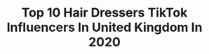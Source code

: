 ---
title: Top 10 Hair Dressers TikTok Influencers In United Kingdom In 2020
description: >-
  Find top hair dressers TikTok influencers in United Kingdom in 2020. Most popular hashtags: #fyp #foryou #foryoupage #hair.
platform: TikTok
hits: 12
text_top: Discover the most popular TikTok accounts on inBeat.
text_bottom: Our database has 12 TikTok influencers like this in United Kingdom for you to pitch.
profiles:
  - username: "rocknrosehair"
    fullname: >-
      Rock n Rose Hair
    bio: >-
      🖤Alternative hairdressers based in Edinburgh, Scotland🖤
    location: "United Kingdom"
    followers: 10400
    engagement: 652
    commentsToLikes: 0.006720
    id: ck9euz825fv4i0j784swcoacg
    verified: false
    hashtags: "#hairvideo, #balayage, #hairgoals, #haircolor"
  - username: "jaymz.marsters"
    fullname: >-
      Jaymz Marsters
    bio: >-
      Hairdresser Norfolk UK Rainbow hair & Random tiktoks Follow Insta for afters
    location: "United Kingdom"
    followers: 54600
    engagement: 444
    commentsToLikes: 0.014543
    id: ck8kl0frs1u4k0j787am9c4m0
    verified: false
    hashtags: "#diyhair, #kawaii, #fyp, #silverhair"
  - username: "_soggy_nugget_"
    fullname: >-
      Soggy_nugget
    bio: >-
      🍿Welcome to the sogg-zone🍿 🍬twitch.tv/that_soggy_nugget🍬 👕Merch below!👕
    location: "United Kingdom"
    followers: 2600000
    engagement: 1819
    commentsToLikes: 0.016411
    id: ck8oyzk5f9p360j78ae5iqwwm
    verified: false
    hashtags: "#meme, #halloween, #spooky, #pepsiman"
  - username: "laurenaleahbradshaw"
    fullname: >-
      lauren💗
    bio: >-
      Slim & Shady 👽 A bad BLEEP
    location: "United Kingdom"
    followers: 3828
    engagement: 1240
    commentsToLikes: 0.011201
    id: ckdc0zud1fk6a0j23tk585di3
    verified: false
    hashtags: "#fyp, #foryoupage, #duet, #boyfriend"
  - username: "theyorkshiregobshite"
    fullname: >-
      Collette Frances
    bio: >-
      Here to remind you how amazing you are ❤️❤️❤️ Chuffin' Belting
    location: "United Kingdom"
    followers: 9496
    engagement: 1151
    commentsToLikes: 0.151481
    id: ckcjk6tuedrel0j23n1bx7e89
    verified: false
    hashtags: "#learnwithme, #nailedit, #tfbornthisway, #fyp"
  - username: "lilyyynewtonxx"
    fullname: >-
      Lilyyyyy
    bio: >-
      18 🍸 Instagram - lilyyynewton😝 Depop-lilynewtonxx
    location: "United Kingdom"
    followers: 4071
    engagement: 976
    commentsToLikes: 0.018666
    id: ckbwhd5wp2sm00j235doho1id
    verified: false
    hashtags: "#viral, #foryou, #athlete, #bathuni"
  - username: "hannstokes__95"
    fullname: >-
      Hannah Stokes
    bio: >-
      🖤🏴󠁧󠁢󠁥󠁮󠁧󠁿 IG- hannstokes__ Midlands
    location: "United Kingdom"
    followers: 9424
    engagement: 824
    commentsToLikes: 0.012504
    id: ckav0e1jr62pz0j23i10qr8vy
    verified: false
    hashtags: "#wholenewgame, #relationship, #fyp, #foryoupage"
  - username: "abby.t002"
    fullname: >-
      abby 
    bio: >-
      🐀
    location: "United Kingdom"
    followers: 2221
    engagement: 1651
    commentsToLikes: 0.025739
    id: ckcehq97spmrp0j23d28hvzq7
    verified: false
    hashtags: "#school, #outfit, #dresses, #clothes"
  - username: "alishaakaurr"
    fullname: >-
      Alisha Kaur
    bio: >-
      19 🦋🦋🦋
    location: "United Kingdom"
    followers: 14100
    engagement: 690
    commentsToLikes: 0.011222
    id: ckcotmd228fni0j23bdffapwe
    verified: false
    hashtags: "#foryoupage, #hairtutorial, #tiktokhair, #hairhacks"
  - username: "amber_scottt"
    fullname: >-
      amber_scottt
    bio: >-
      Insta - @amber_scottt 22🌸 Northern Ireland🌻
    location: "United Kingdom"
    followers: 71000
    engagement: 1820
    commentsToLikes: 0.013213
    id: ck8f7fzkx30ue0j789asf8wqu
    verified: false
    hashtags: "#fyp, #foryou, #mylevismyvibe, #goingout"
---